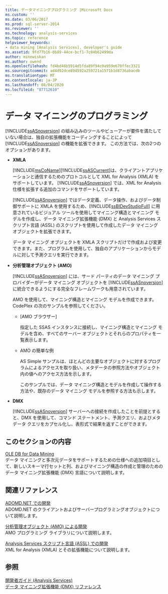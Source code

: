 ```yaml
---
title: データマイニングプログラミング |Microsoft Docs
ms.custom: ''
ms.date: 03/06/2017
ms.prod: sql-server-2014
ms.reviewer: ''
ms.technology: analysis-services
ms.topic: reference
helpviewer_keywords:
- data mining [Analysis Services], developer's guide
ms.assetid: 9fd77b16-0b89-44ce-bcf1-7c04b62499da
author: minewiskan
ms.author: owend
ms.openlocfilehash: fd4bd48b5914d5fda89f94c0a959e670ffec3321
ms.sourcegitcommit: ad4d92dce894592a259721a1571b1d8736abacdb
ms.translationtype: MT
ms.contentlocale: ja-JP
ms.lasthandoff: 08/04/2020
ms.locfileid: "87712610"
---
```

# <a name="data-mining-programming"></a>データ マイニングのプログラミング
  [!INCLUDE[ssASnoversion](../../includes/ssasnoversion-md.md)] の組み込みのツールやビューアーが要件を満たしていない場合は、独自の拡張機能をコーディングすることによって [!INCLUDE[ssASnoversion](../../includes/ssasnoversion-md.md)] の機能を拡張できます。 この方法では、次の2つのオプションがあります。  
  
-   **XMLA**  
  
     [!INCLUDE[msCoName](../../includes/msconame-md.md)][!INCLUDE[ssASCurrent](../../includes/ssascurrent-md.md)]は、クライアントアプリケーションと通信するためのプロトコルとして XML for Analysis (XMLA) をサポートしています。 [!INCLUDE[ssASnoversion](../../includes/ssasnoversion-md.md)] では、XML for Analysis 仕様を拡張する追加のコマンドをサポートしています。  
  
     [!INCLUDE[ssASnoversion](../../includes/ssasnoversion-md.md)] ではデータ定義、データ操作、およびデータ制御サポートに XMLA を使用するため、[!INCLUDE[ssBIDevStudioFull](../../includes/ssbidevstudiofull-md.md)] に用意されているビジュアル ツールを使用してマイニング構造とマイニング モデルを作成し、データ マイニング拡張機能 (DMX) と Analysis Services スクリプト言語 (ASSL) のスクリプトを使用して作成したデータ マイニング オブジェクトを拡張できます。  
  
     データ マイニング オブジェクトを XMLA スクリプトだけで作成および変更できます。また、プログラムを使用して、独自のアプリケーションからモデルに対して予測クエリを実行できます。  
  
-   **分析管理オブジェクト (AMO)**  
  
     [!INCLUDE[ssASnoversion](../../includes/ssasnoversion-md.md)] には、サード パーティのデータ マイニング プロバイダーがデータ マイニング オブジェクトを [!INCLUDE[ssASnoversion](../../includes/ssasnoversion-md.md)] に統合できるようにする完全なフレームワークも用意されています。  
  
     AMO を使用して、マイニング構造とマイニング モデルを作成できます。 CodePlex の次のサンプルを参照してください。  
  
    -   [AMO ブラウザー]  
  
         指定した SSAS インスタンスに接続し、マイニング構造とマイニング モデルを含め、すべてのサーバー オブジェクトとそれらのプロパティを一覧表示します。  
  
    -   AMO の簡単な例  
  
         AS Simple サンプルは、ほとんどの主要なオブジェクトに対するプログラムによるアクセスを取り扱い、メタデータの参照方法やオブジェクト内の値へのアクセス方法を示します。  
  
         このサンプルでは、データ マイニング構造とモデルを作成して操作する方法や、既存のデータ マイニング モデルを参照する方法も示します。  
  
-   **DMX**  
  
     [!INCLUDE[ssASnoversion](../../includes/ssasnoversion-md.md)] サーバーへの接続を作成したことを前提とすると、DMX を使用して、コマンド ステートメント、予測クエリ、およびメタデータ クエリをカプセル化し、表形式で結果を返すことができます。  
  
## <a name="in-this-section"></a>このセクションの内容  
 [OLE DB for Data Mining](../../../2014/analysis-services/dev-guide/ole-db-for-data-mining.md)  
 データ マイニングと多次元データをサポートするための仕様への追加項目として、新しいスキーマ行セットと列、およびマイニング構造の作成と管理のためのデータ マイニング拡張機能 (DMX) 言語について説明します。  
  
## <a name="related-reference"></a>関連リファレンス  
 [ADOMD.NET での開発](https://docs.microsoft.com/bi-reference/adomd/developing-with-adomd-net)  
 ADOMD.NET のクライアントおよびサーバープログラミングオブジェクトについて説明します。  
  
 [分析管理オブジェクト &#40;AMO&#41; による開発](https://docs.microsoft.com/bi-reference/amo/developing-with-analysis-management-objects-amo)  
 AMO プログラミング ライブラリについて説明します。  
  
 [Analysis Services スクリプト言語 (ASSL) での開発](../multidimensional-models/scripting-language-assl/developing-with-analysis-services-scripting-language-assl.md)  
 XML for Analysis (XMLA) とその拡張機能について説明します。  
  
## <a name="see-also"></a>参照  
 [開発者ガイド &#40;Analysis Services&#41;](../analysis-services-developer-documentation.md)   
 [データ マイニング拡張機能 &#40;DMX&#41; リファレンス](/sql/dmx/data-mining-extensions-dmx-reference)  
  
  
